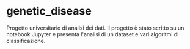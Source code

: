 # genetic_disease
Progetto universitario di analisi dei dati.
Il progetto è stato scritto su un notebook Jupyter e presenta l'analisi di un dataset e vari algoritmi di classificazione.
